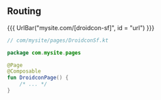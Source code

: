 ## Routing

{{{ UrlBar("mysite.com/[droidcon-sf]", id = "url") }}}

```kotlin 1,3 <fragment> [code]
// com/mysite/pages/DroidconSf.kt

package com.mysite.pages

@Page
@Composable
fun DroidconPage() {
    /* ... */
}
```
